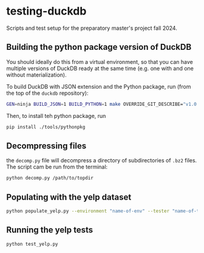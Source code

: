 # testing-duckdb
Scripts and test setup for the preparatory master's project fall 2024.

## Building the python package version of DuckDB
You should ideally do this from a virtual environment, so that you can have multiple versions of DuckDB ready at the same time (e.g. one with and one without materialization). 

To build DuckDB with JSON extension and the Python package, run (from the top of the `duckdb` repository):

```sh
GEN=ninja BUILD_JSON=1 BUILD_PYTHON=1 make OVERRIDE_GIT_DESCRIBE="v1.0.0"
```

Then, to install teh python package, run
```sh
pip install ./tools/pythonpkg
```


## Decompressing files
the `decomp.py` file will decompress a directory of subdirectories of `.bz2` files. The script cam be run from the terminal:
```sh
python decomp.py /path/to/topdir
```

## Populating with the yelp dataset
```sh
python populate_yelp.py --environment "name-of-env" --tester "name-of-tester"
```

## Running the yelp tests
```sh
python test_yelp.py
```
